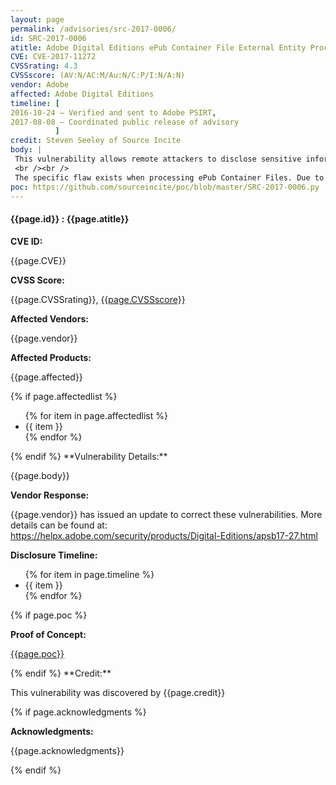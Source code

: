 ```yaml
---
layout: page
permalink: /advisories/src-2017-0006/
id: SRC-2017-0006
atitle: Adobe Digital Editions ePub Container File External Entity Processing Information Disclosure Vulnerability
CVE: CVE-2017-11272
CVSSrating: 4.3
CVSSscore: (AV:N/AC:M/Au:N/C:P/I:N/A:N)
vendor: Adobe
affected: Adobe Digital Editions
timeline: [
2016-10-24 – Verified and sent to Adobe PSIRT,
2017-08-08 – Coordinated public release of advisory
          ]
credit: Steven Seeley of Source Incite
body: |
 This vulnerability allows remote attackers to disclose sensitive information on vulnerable installations of Adobe Digital Editions. User interaction is required to exploit this vulnerability in that the target must visit a malicious page or open a malicious file.
 <br /><br />
 The specific flaw exists when processing ePub Container Files. Due to the improper restriction of XML External Entity (XXE) reference, a specially crafted ePub file can cause the XML parser to access the contents of this URI and embed these contents back into the XML document for further processing. An attacker can leverage this vulnerability to disclose sensitive information under the context of the current process.
poc: https://github.com/sourceincite/poc/blob/master/SRC-2017-0006.py
---
```


<h4><b>{{page.id}} : {{page.atitle}}</b></h4>

**CVE ID:**
<p class="cn">{{page.CVE}}</p>

**CVSS Score:**
<p class="cn">{{page.CVSSrating}}, <a href="https://nvd.nist.gov/cvss/v2-calculator?name={{page.CVE}}&vector={{page.CVSSscore}}">{{page.CVSSscore}}</a></p>

**Affected Vendors:**
<p class="cn">{{page.vendor}}</p>

**Affected Products:**
<p class="cn">{{page.affected}}</p>
{% if page.affectedlist %}
<ul class="cn">
{% for item in page.affectedlist %}
  <li>{{ item }}</li>
{% endfor %}
</ul>
{% endif %}
**Vulnerability Details:**
<p class="cn">{{page.body}}</p>

**Vendor Response:**

{{page.vendor}} has issued an update to correct these vulnerabilities. More details can be found at: <br />
<a href="https://helpx.adobe.com/security/products/Digital-Editions/apsb17-27.html">https://helpx.adobe.com/security/products/Digital-Editions/apsb17-27.html</a>  

**Disclosure Timeline:**
<ul class="cn">
{% for item in page.timeline %}
  <li>{{ item }}</li>
{% endfor %}
</ul>
{% if page.poc %}

**Proof of Concept:**
<p class="cn"><a href="{{page.poc}}">{{page.poc}}</a></p>
{% endif %}
**Credit:**
<p class="cn">This vulnerability was discovered by {{page.credit}}</p>
{% if page.acknowledgments %}

**Acknowledgments:**
<p class="cn">{{page.acknowledgments}}</p>
{% endif %}
